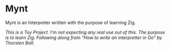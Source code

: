 # Mynt

Mynt is an Interpreter written with the purpose of learning Zig.

_This is a Toy Project. I'm not expecting any real use out of this. The purpose is to learn Zig._
_Following along from "How to write an interpretter in Go" by Thorsten Ball._
